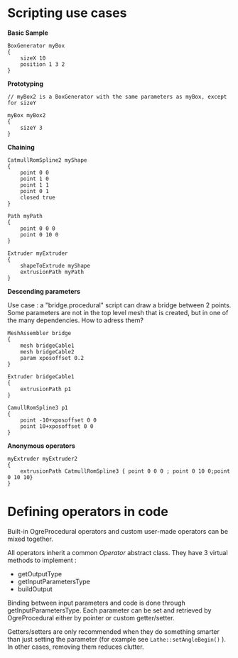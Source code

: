 # Scripting use cases #
**Basic Sample**
```
BoxGenerator myBox
{
    sizeX 10
    position 1 3 2
}
```
**Prototyping**
```
// myBox2 is a BoxGenerator with the same parameters as myBox, except for sizeY

myBox myBox2			
{
    sizeY 3
}
```

**Chaining**
```
CatmullRomSpline2 myShape
{
    point 0 0
    point 1 0
    point 1 1
    point 0 1
    closed true
}

Path myPath
{
    point 0 0 0
    point 0 10 0
}

Extruder myExtruder
{
    shapeToExtrude myShape
    extrusionPath myPath
}
```

**Descending parameters**

Use case : a "bridge.procedural" script can draw a bridge between 2 points. Some parameters are not in the top level mesh that is created, but in one of the many dependencies. How to adress them?

```
MeshAssembler bridge
{
    mesh bridgeCable1
    mesh bridgeCable2
    param xposoffset 0.2
}

Extruder bridgeCable1
{
    extrusionPath p1
}

CamullRomSpline3 p1
{
    point -10+xposoffset 0 0
    point 10+xposoffset 0 0
}

```

**Anonymous operators**
```
myExtruder myExtruder2
{
    extrusionPath CatmullRomSpline3 { point 0 0 0 ; point 0 10 0;point 0 10 10}
}
```

# Defining operators in code #
Built-in OgreProcedural operators and custom user-made operators can be mixed together.

All operators inherit a common _Operator_ abstract class.
They have 3 virtual methods to implement :
  * getOutputType
  * getInputParametersType
  * buildOutput

Binding between input parameters and code is done through getInputParametersType.
Each parameter can be set and retrieved by OgreProcedural either by pointer or custom getter/setter.

Getters/setters are only recommended when they do something smarter than just setting the parameter (for example see `Lathe::setAngleBegin()` ).
In other cases, removing them reduces clutter.